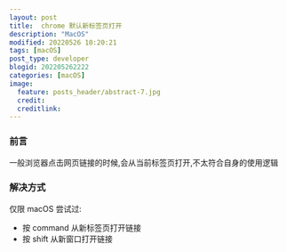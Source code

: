 ```yaml
---
layout: post
title:  chrome 默认新标签页打开
description: "MacOS"
modified: 20220526 10:20:21
tags: [macOS]
post_type: developer
blogid: 202205262222
categories: [macOS]
image:
  feature: posts_header/abstract-7.jpg
  credit:
  creditlink:
---
```

### 前言
一般浏览器点击网页链接的时候,会从当前标签页打开,不太符合自身的使用逻辑
### 解决方式
仅限 macOS 尝试过:
- 按 command 从新标签页打开链接
- 按 shift 从新窗口打开链接